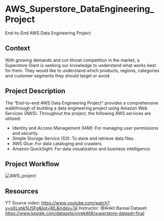 # AWS_Superstore_DataEngineering_Project
End-to-End AWS Data Engineering Project


## Context
With growing demands and cut-throat competition in the market, a Superstore Giant is seeking our knowledge to understand what works best for them. They would like to understand which products, regions, categories and customer segments they should target or avoid.

## Project Description
The “End-to-end AWS Data Engineering Project" provides a comprehensive walkthrough of building a data engineering project using Amazon Web Services (AWS). Throughout the project, the following AWS services are utilized:​
* Identity and Access Management (IAM): For managing user permissions and security.​
* Simple Storage Service (S3): To store and retrieve data files.​
* AWS Glue: For data cataloging and crawlers.​
* Amazon QuickSight: For data visualization and business intelligence.​

## Project Workflow 

![AWS_project](https://github.com/user-attachments/assets/b4de554b-ea82-4791-b642-bfc30470abeb)


## Resources
YT Source video: https://www.youtube.com/watch?v=oXLxbk5USFg&list=WL&index=14
 Instructor: @Ankit Bansal
 Dataset: https://www.kaggle.com/datasets/vivek468/superstore-dataset-final



